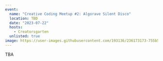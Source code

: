```yaml
---
event:
  name: "Creative Coding Meetup #2: Algorave Silent Disco"
  location: TBD
  date: "2023-07-22"
  hosts:
    - Creatorsgarten
  unlisted: true
image: https://user-images.githubusercontent.com/193136/236173173-755b513b-6398-46a7-9fcb-ced21153c094.png
---
```


TBA
